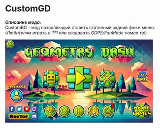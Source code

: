 # CustomGD
***Описание мода:***  
CustomBG - мод позволяющий ставить статичный задний фон в меню.  
(*Любителям играть с ТП или создавать GDPS/FanMade самое то!*)  
  
![](/assets/images/cutsombgmenu.png)  
